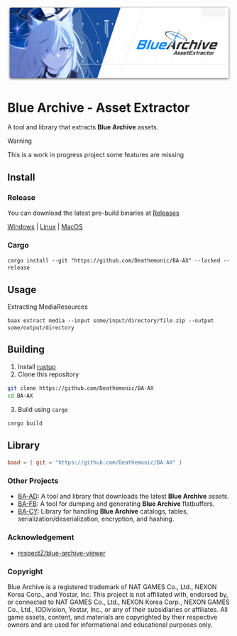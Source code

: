 <div>
    <img src=".github/resources/archive.png" alt="logo" />
</div>

# Blue Archive - Asset Extractor
A tool and library that extracts **Blue Archive** assets.


> [!WARNING]  
> This is a work in progress project some features are missing 

## Install

### Release
You can download the latest pre-build binaries at [Releases](https://github.com/Deathemonic/BA-AX/releases)

[Windows](https://github.com/Deathemonic/BA-FB/releases/latest/download/baax-windows-x86_64.zip) | [Linux](https://github.com/Deathemonic/BA-FB/releases/latest/download/baax-linux-x86_64.zip) | [MacOS](https://github.com/Deathemonic/BA-FB/releases/latest/download/baax-macos-aarch64.zip)

### Cargo
```shell
cargo install --git "https://github.com/Deathemonic/BA-AX" --locked --release
```

## Usage

Extracting MediaResources
```shell
baax extract media --input some/input/directory/file.zip --output some/output/directory
```

## Building

1. Install [rustup](https://rustup.rs)
2. Clone this repository
```sh
git clone https://github.com/Deathemonic/BA-AX
cd BA-AX
```
3. Build using `cargo`
```sh
cargo build
```

## Library
```toml
baad = { git = "https://github.com/Deathemonic/BA-AX" }
```

### Other Projects
- [BA-AD](https://github.com/Deathemonic/BA-AD): A tool and library that downloads the latest **Blue Archive** assets.
- [BA-FB](https://github.com/Deathemonic/BA-FB): A tool for dumping and generating **Blue Archive** flatbuffers.
- [BA-CY](https://github.com/Deathemonic/BA-CY): Library for handling **Blue Archive** catalogs, tables, serialization/deserialization, encryption, and hashing.


### Acknowledgement
- [respectZ/blue-archive-viewer](https://github.com/respectZ/blue-archive-viewer)

### Copyright
Blue Archive is a registered trademark of NAT GAMES Co., Ltd., NEXON Korea Corp., and Yostar, Inc.
This project is not affiliated with, endorsed by, or connected to NAT GAMES Co., Ltd., NEXON Korea Corp., NEXON GAMES Co., Ltd., IODivision, Yostar, Inc., or any of their subsidiaries or affiliates.
All game assets, content, and materials are copyrighted by their respective owners and are used for informational and educational purposes only.
